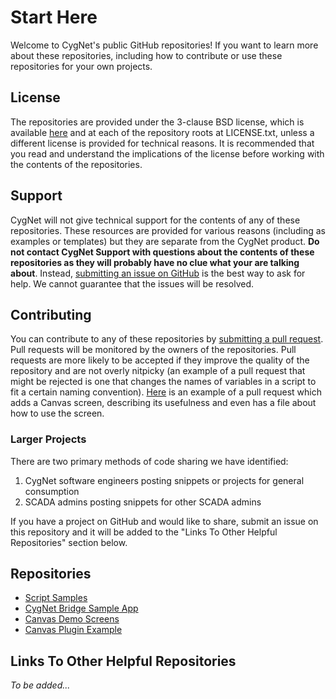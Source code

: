 # Start Here

Welcome to CygNet's public GitHub repositories! If you want to learn more about these repositories, including how to contribute or use these repositories for your own projects.

## License

The repositories are provided under the 3-clause BSD license, which is available [here](https://opensource.org/licenses/BSD-3-Clause) and at each of the repository roots at LICENSE.txt, unless a different license is provided for technical reasons. It is recommended that you read and understand the implications of the license before working with the contents of the repositories.

## Support

CygNet will not give technical support for the contents of any of these repositories. These resources are provided for various reasons (including as examples or templates) but they are separate from the CygNet product. **Do not contact CygNet Support with questions about the contents of these repositories as they will probably have no clue what your are talking about**. Instead, [submitting an issue on GitHub](https://help.github.com/articles/creating-an-issue/) is the best way to ask for help. We cannot guarantee that the issues will be resolved.

## Contributing

You can contribute to any of these repositories by [submitting a pull request](https://help.github.com/articles/creating-a-pull-request/). Pull requests will be monitored by the owners of the repositories. Pull requests are more likely to be accepted if they improve the quality of the repository and are not overly nitpicky (an example of a pull request that might be rejected is one that changes the names of variables in a script to fit a certain naming convention). [Here](https://github.com/cygnet-software/CanvasDemoScreens/pull/1) is an example of a pull request which adds a Canvas screen, describing its usefulness and even has a file about how to use the screen.

### Larger Projects

There are two primary methods of code sharing we have identified:

1. CygNet software engineers posting snippets or projects for general consumption
2. SCADA admins posting snippets for other SCADA admins

If you have a project on GitHub and would like to share, submit an issue on this repository and it will be added to the "Links To Other Helpful Repositories" section below.

## Repositories

* [Script Samples](https://github.com/cygnet-software/ScriptSamples)
* [CygNet Bridge Sample App](https://github.com/cygnet-software/CygNetBridgeSampleApp)
* [Canvas Demo Screens](https://github.com/cygnet-software/CanvasDemoScreens)
* [Canvas Plugin Example](https://github.com/cygnet-software/CanvasPluginExample)

## Links To Other Helpful Repositories

*To be added...*
